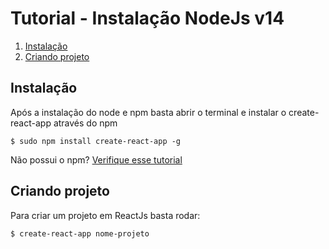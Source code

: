 # Tutorial - Instalação NodeJs v14

1. [Instalação](#instalação)
2. [Criando projeto](#criando-projeto)

## Instalação

Após a instalação do node e npm basta abrir o terminal e instalar o create-react-app através do npm

```shellscript
$ sudo npm install create-react-app -g
```

Não possui o npm? [Verifique esse tutorial](https://github.com/lifuesc/minicurso-blockchain/tree/main/Ferramentas/node)

## Criando projeto

Para criar um projeto em ReactJs basta rodar:

```shellscript
$ create-react-app nome-projeto
```
